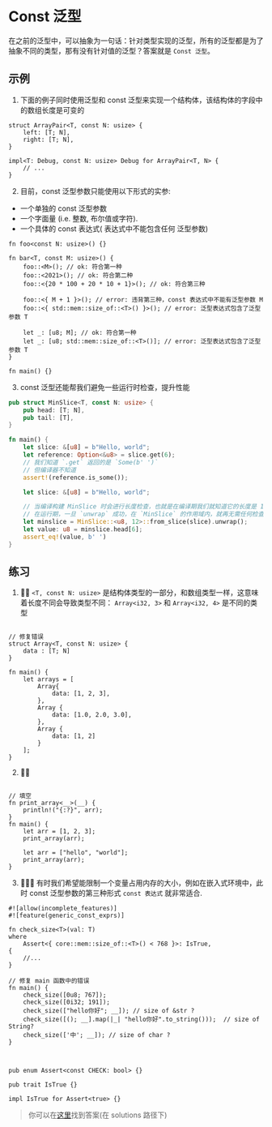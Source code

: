 # Const 泛型

在之前的泛型中，可以抽象为一句话：针对类型实现的泛型，所有的泛型都是为了抽象不同的类型，那有没有针对值的泛型？答案就是 `Const 泛型`。

## 示例

1. 下面的例子同时使用泛型和 const 泛型来实现一个结构体，该结构体的字段中的数组长度是可变的

```rust,editable
struct ArrayPair<T, const N: usize> {
    left: [T; N],
    right: [T; N],
}

impl<T: Debug, const N: usize> Debug for ArrayPair<T, N> {
    // ...
}
```

2. 目前，const 泛型参数只能使用以下形式的实参:

- 一个单独的 const 泛型参数
- 一个字面量 (i.e. 整数, 布尔值或字符).
- 一个具体的 const 表达式( 表达式中不能包含任何 泛型参数)

```rust,editable
fn foo<const N: usize>() {}

fn bar<T, const M: usize>() {
    foo::<M>(); // ok: 符合第一种
    foo::<2021>(); // ok: 符合第二种
    foo::<{20 * 100 + 20 * 10 + 1}>(); // ok: 符合第三种

    foo::<{ M + 1 }>(); // error: 违背第三种，const 表达式中不能有泛型参数 M
    foo::<{ std::mem::size_of::<T>() }>(); // error: 泛型表达式包含了泛型参数 T

    let _: [u8; M]; // ok: 符合第一种
    let _: [u8; std::mem::size_of::<T>()]; // error: 泛型表达式包含了泛型参数 T
}

fn main() {}
```

3. const 泛型还能帮我们避免一些运行时检查，提升性能

```rust
pub struct MinSlice<T, const N: usize> {
    pub head: [T; N],
    pub tail: [T],
}

fn main() {
    let slice: &[u8] = b"Hello, world";
    let reference: Option<&u8> = slice.get(6);
    // 我们知道 `.get` 返回的是 `Some(b' ')`
    // 但编译器不知道
    assert!(reference.is_some());

    let slice: &[u8] = b"Hello, world";

    // 当编译构建 MinSlice 时会进行长度检查，也就是在编译期我们就知道它的长度是 12
    // 在运行期，一旦 `unwrap` 成功，在 `MinSlice` 的作用域内，就再无需任何检查
    let minslice = MinSlice::<u8, 12>::from_slice(slice).unwrap();
    let value: u8 = minslice.head[6];
    assert_eq!(value, b' ')
}
```

## 练习

1. 🌟🌟 `<T, const N: usize>` 是结构体类型的一部分，和数组类型一样，这意味着长度不同会导致类型不同： `Array<i32, 3>` 和 `Array<i32, 4>` 是不同的类型

```rust,editable

// 修复错误
struct Array<T, const N: usize> {
    data : [T; N]
}

fn main() {
    let arrays = [
        Array{
            data: [1, 2, 3],
        },
        Array {
            data: [1.0, 2.0, 3.0],
        },
        Array {
            data: [1, 2]
        }
    ];
}
```

2. 🌟🌟

```rust,editable

// 填空
fn print_array<__>(__) {
    println!("{:?}", arr);
}
fn main() {
    let arr = [1, 2, 3];
    print_array(arr);

    let arr = ["hello", "world"];
    print_array(arr);
}
```

3. 🌟🌟🌟 有时我们希望能限制一个变量占用内存的大小，例如在嵌入式环境中，此时 const 泛型参数的第三种形式 `const 表达式` 就非常适合.

```rust,editable
#![allow(incomplete_features)]
#![feature(generic_const_exprs)]

fn check_size<T>(val: T)
where
    Assert<{ core::mem::size_of::<T>() < 768 }>: IsTrue,
{
    //...
}

// 修复 main 函数中的错误
fn main() {
    check_size([0u8; 767]);
    check_size([0i32; 191]);
    check_size(["hello你好"; __]); // size of &str ?
    check_size([(); __].map(|_| "hello你好".to_string()));  // size of String?
    check_size(['中'; __]); // size of char ?
}



pub enum Assert<const CHECK: bool> {}

pub trait IsTrue {}

impl IsTrue for Assert<true> {}
```

> 你可以在[这里](https://github.com/sunface/rust-by-practice/blob/master/solutions/generics-traits/const-generics.md)找到答案(在 solutions 路径下)
